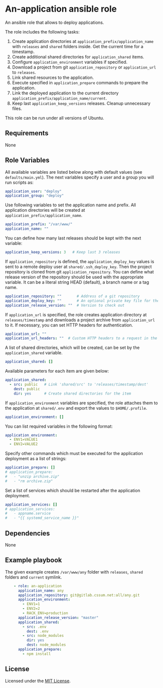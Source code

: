 # An-application ansible role

An ansible role that allows to deploy applications.

The role includes the following tasks:
1. Create application directories at `application_prefix/application_name` with `releases` and `shared` folders inside. Get the current time for a timestamp.
2. Create additional shared directories for `application_shared` items.
3. Configure `application_environment` variables if specified.
4. Download a project from git `application_repository` or `application_url` to `releases`.
5. Link shared resources to the application.
6. Execute specified in `application_prepare` commands to prepare the application.
7. Link the deployed application to the current directory `application_prefix/application_name/current`.
8. Keep last `application_keep_versions` releases. Cleanup unnecessary files.

This role can be run under all versions of Ubuntu.

## Requirements

None

## Role Variables

All available variables are listed below along with default values (see `defaults/main.yml`). The next variables specify a user and a group you will run scripts as:

```yaml
application_user: "deploy"
application_group: "deploy"
```

Use following variables to set the application name and prefix. All application directories will be created at `application_prefix/application_name`.

```yaml
application_prefix: "/var/www/"
application_name: ""
```

You can define how many last releases should be kept with the next variable:

```yaml
application_keep_versions: 3   # Keep last 3 releases
```

If `application_repository` is defined, the `application_deploy_key` values is sent to a remote deploy user at `shared/.ssh_deploy_key`. Then the project repository is cloned from git `application_repository`. You can define what release version of the repository should be used with the appropriate variable. It can be a literal string HEAD (default), a branch name or a tag name.

```yaml
application_repository: ""       # Address of a git repository
application_deploy_key: ""       # An optional private key file for the repository
application_release_version: ""  # Version to check out
```

If `application_url` is specified, the role creates application directory at `releases/timestamp` and downloads a project archive from `application_url` to it. If necessary, you can set HTTP headers for authentication.

```yaml
application_url: ""
application_url_headers: ""  # Custom HTTP headers to a request in the format "key:value,key:value"
```

A list of shared directories, which will be created, can be set by the `application_shared` variable.

```yaml
application_shared: []
```

Available parameters for each item are given below:

```yaml
application_shared:
  - src: public   # Link 'shared/src' to 'releases/timestamp/dest'
    dest: public
    dir: yes      # Create shared directories for the item
```

If `application_environment` variables are specified, the role attaches them to the application at `shared/.env` and export the values to `$HOME/.profile`.

```yaml
application_environment: []
```

You can list required variables in the following format:

```yaml
application_environment:
  - ENV1=VALUE1
  - ENV2=VALUE2
```

Specify other commands which must be executed for the application deployment as a list of strings:

```yaml
application_prepare: []
# application_prepare:
#   - "unzip archive.zip"
#   - "rm archive.zip"
```

Set a list of services which should be restarted after the application deployment.

```yaml
application_services: []
# application_services:
#   - appname.service
#   - "{{ systemd_service_name }}"
```

## Dependencies

None

## Example playbook

The given example creates `/var/www/any` folder with `releases`, `shared` folders and `current` symlink.

```yaml
    - role: an-application
      application_name: any
      application_repository: git@gitlab.cssum.net:all/any.git
      application_environment:
        - ENV1=1
        - ENV2=2
        - RACK_ENV=production
      application_release_version: "master"
      application_shared:
        - src: .env
          dest: .env
        - src: node_modules
          dir: yes
          dest: node_modules
      application_prepare:
        - npm install
```

## License

Licensed under the [MIT License](https://opensource.org/licenses/MIT).

